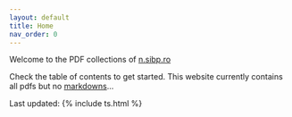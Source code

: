 ```yaml
---
layout: default
title: Home
nav_order: 0
---
```

Welcome to the PDF collections of [n.sibp.ro](https://n.sibp.ro)

Check the table of contents to get started. This website currently contains all pdfs but no [markdowns](../mdf)...

Last updated: {% include ts.html %}
